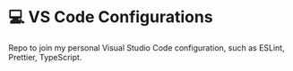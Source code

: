 # :computer: VS Code Configurations

Repo to join my personal Visual Studio Code configuration, such as ESLint, Prettier, TypeScript.
